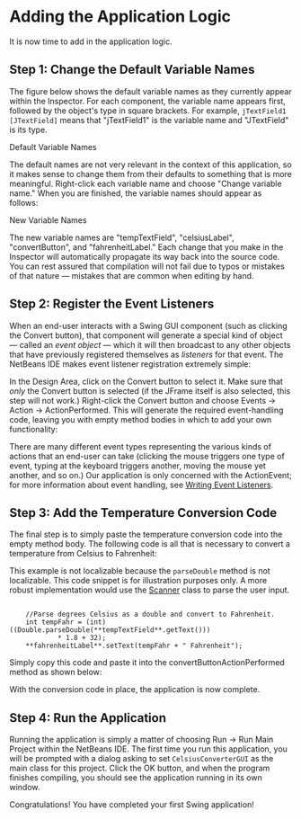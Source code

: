 
# Adding the Application Logic

It is now time to add in the application logic. <a name="a23" id="a23"></a>

## Step 1: Change the Default Variable Names

The figure below shows the default variable names as they currently appear within the Inspector. For each component, the variable name appears first, followed by the object's type in square brackets. For example, `jTextField1 [JTextField]` means that "jTextField1" is the variable name and "JTextField" is its type.

Default Variable Names

The default names are not very relevant in the context of this application, so it makes sense to change them from their defaults to something that is more meaningful. Right-click each variable name and choose "Change variable name." When you are finished, the variable names should appear as follows:

New Variable Names

The new variable names are "tempTextField", "celsiusLabel", "convertButton", and "fahrenheitLabel." Each change that you make in the Inspector will automatically propagate its way back into the source code. You can rest assured that compilation will not fail due to typos or mistakes of that nature &#8212; mistakes that are common when editing by hand. <a name="a24" id="a24"></a>

## Step 2: Register the Event Listeners

When an end-user interacts with a Swing GUI component (such as clicking the Convert button), that component will generate a special kind of object &#8212; called an *event object* &#8212; which it will then broadcast to any other objects that have previously registered themselves as *listeners* for that event. The NetBeans IDE makes event listener registration extremely simple:

In the Design Area, click on the Convert button to select it. Make sure that *only* the Convert button is selected (if the JFrame itself is also selected, this step will not work.) Right-click the Convert button and choose Events -&gt; Action -&gt; ActionPerformed. This will generate the required event-handling code, leaving you with empty method bodies in which to add your own functionality:

There are many different event types representing the various kinds of actions that an end-user can take (clicking the mouse triggers one type of event, typing at the keyboard triggers another, moving the mouse yet another, and so on.) Our application is only concerned with the ActionEvent; for more information about event handling, see 
[Writing Event Listeners](../events/index.html).

<a name="a25" id="a25"></a>

## Step 3: Add the Temperature Conversion Code

The final step is to simply paste the temperature conversion code into the empty method body. The following code is all that is necessary to convert a temperature from Celsius to Fahrenheit:

This example is not localizable because the `parseDouble` method is not localizable. This code snippet is for illustration purposes only. A more robust implementation would use the 
[Scanner](https://docs.oracle.com/javase/8/docs/api/java/util/Scanner.html) class to parse the user input.

```

    //Parse degrees Celsius as a double and convert to Fahrenheit.
    int tempFahr = (int)((Double.parseDouble(**tempTextField**.getText()))
            * 1.8 + 32);
    **fahrenheitLabel**.setText(tempFahr + " Fahrenheit");

```

Simply copy this code and paste it into the convertButtonActionPerformed method as shown below:

With the conversion code in place, the application is now complete. <a name="a26" id="a26"></a>

## Step 4: Run the Application

Running the application is simply a matter of choosing Run -&gt; Run Main Project within the NetBeans IDE. The first time you run this application, you will be prompted with a dialog asking to set `CelsiusConverterGUI` as the main class for this project. Click the OK button, and when the program finishes compiling, you should see the application running in its own window.

Congratulations! You have completed your first Swing application!
